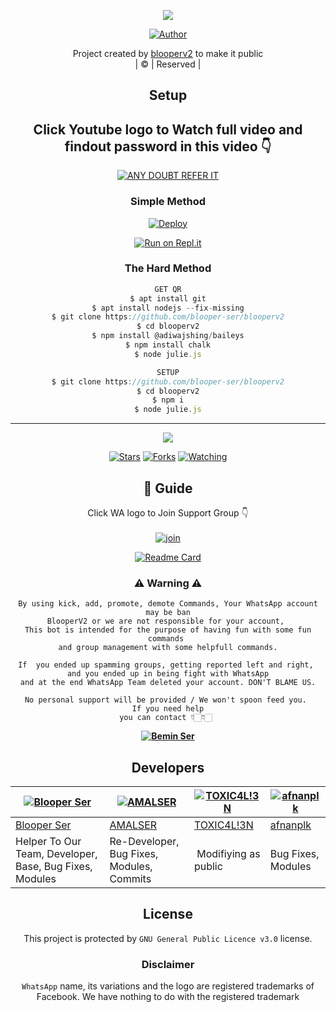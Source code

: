 <div align="center">

 </a>
</p>
<div align="center">
  <p align="center">
<img src=https://i.imgur.com/y02NWZt.jpg>
</p>
  <p align="center">
<a href="https://github.com/cyberchekuthan"><img title="Author" src="https://img.shields.io/badge/Author-Bemin-b/blooperv2?color=blue&style=for-the-badge&logo=whatsapp"></a>
</p>
</div>
<p align="center">
Project created by <a href="https://github.com/blooper-ser">blooperv2</a> to make it public
    <br>
       | © |
        Reserved |
    <br> 
</p>

## Setup
<div align="center"> 


## Click Youtube logo to Watch full video and findout password in this video 👇

 [![ANY DOUBT REFER IT](https://www.linkpicture.com/q/YouTube-Logo-700x394.png)](https://youtu.be/fd0KPblop-k)


  ### Simple Method
  
[![Deploy](https://www.herokucdn.com/deploy/button.svg)](https://heroku.com/deploy?template=https://github.com/blooper-ser/blooperv2) 
  
[![Run on Repl.it](https://repl.it/badge/github/quiec/whatsAlfa)](https://replit.com/@Amalser/Amalser)
  
### The Hard Method
```js
GET QR
$ apt install git
$ apt install nodejs --fix-missing
$ git clone https://github.com/blooper-ser/blooperv2
$ cd blooperv2
$ npm install @adiwajshing/baileys
$ npm install chalk
$ node julie.js
```
      
```js
SETUP
$ git clone https://github.com/blooper-ser/blooperv2
$ cd blooperv2
$ npm i
$ node julie.js
```

----

  <p align="center">
  <a href="httsp://github.com/blooper-ser/blooperv2">
    
<a href="https://github.com/cyberchekuthan/followers">
<img src="https://img.shields.io/github/repo-size/blooper-ser/blooperv2?color=green&label=Repo%20total%20size&style=plastic">
<p align="center">
<a href="https://github.com/blooper-ser/followers"
<img title="Followers" src="https://img.shields.io/github/followers/cyberchekuthan?color=blue&style=flat-square"></a>
<a href="https://github.com/blooper-ser/blooperv2/stargazers/"><img title="Stars" src="https://img.shields.io/github/stars/cyberchekuthan/Amalser_v2?color=blue&style=flat-square"></a>
<a href="https://github.com/blooper-ser/blooperv2/network/members"><img title="Forks" src="https://img.shields.io/github/forks/cyberchekuthan/Amalser_v2?color=blue&style=flat-square"></a>
<a href="https://github.com/blooper-ser/blooperv2/watchers"><img title="Watching" src="https://img.shields.io/github/watchers/cyberchekuthan/Amalser_v2?label=Watchers&color=blue&style=flat-square"></a>
</p>

## 📢 Guide
Click WA logo to Join Support Group 👇
    <br>
<br>
  [![join](https://github.com/Alien-alfa/PublicBot/blob/main/wlogo.svg.png)](https://chat.whatsapp.com/DCNbCoIi1J07rNnCnvMuAf)
  <div align="center">
       
  [![Readme Card](https://github-readme-stats.vercel.app/api/pin/?username=blooper-ser&repo=blooperv2&theme=nightowl)](https://github.com/cyberchekuthan/Amalser_v2)
  </div>
    
### ⚠ Warning ⚠

```
By using kick, add, promote, demote Commands, Your WhatsApp account may be ban
BlooperV2 or we are not responsible for your account, 
This bot is intended for the purpose of having fun with some fun commands 
and group management with some helpfull commands.

If  you ended up spamming groups, getting reported left and right, 
and you ended up in being fight with WhatsApp
and at the end WhatsApp Team deleted your account. DON'T BLAME US.

No personal support will be provided / We won't spoon feed you. 
If you need help
you can contact 👇🏻👇🏻 
```
**[![Bemin Ser](https://www.linkpicture.com/q/WHTSPP-LOGO.png)](http://wa.me/919744267478?text=Can%20you%20help%20bro)**

## Developers
  <div align="center">
    
  [![Blooper Ser](https://github.com/blooper-ser.png?size=100)](https://github.com/blooper-ser) | [![AMALSER](https://github.com/cyberchekuthan.png?size=100)](https://github.com/cyberchekuthan) |  [![TOXIC4L!3N](https://github.com/Alien-alfa.png?size=100)](https://github.com/AI-VIKI) | [![afnanplk](https://github.com/afnanplk.png?size=100)](https://github.com/afnanplk) 
----|----|----|----
[Blooper Ser](https://github.com/blooper-ser) | [AMALSER](https://github.com/cyberchekuthan) | [TOXIC4L!3N](https://github.com/AI-VIKI) | [afnanplk](https://github.com/afnanplk) 
Helper To Our Team, Developer, Base, Bug Fixes, Modules| Re-Developer, Bug Fixes, Modules, Commits |  Modifiying  as   public | Bug Fixes, Modules 
  </div>
    


## License
This project is protected by `GNU General Public Licence v3.0` license.

### Disclaimer
`WhatsApp` name, its variations and the logo are registered trademarks of Facebook. We have nothing to do with the registered trademark
